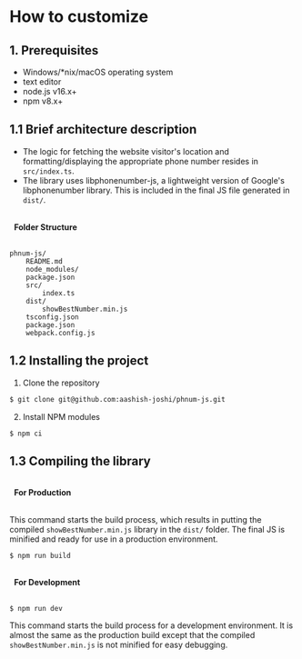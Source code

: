 # How to customize

## 1. Prerequisites

- Windows/*nix/macOS operating system
- text editor
- node.js v16.x+
- npm v8.x+

## 1.1 Brief architecture description

* The logic for fetching the website visitor's location and formatting/displaying the appropriate phone number resides in ```src/index.ts```.
* The library uses libphonenumber-js, a lightweight version of Google's libphonenumber library. This is included in the final JS file generated in ```dist/```.

<br>&nbsp;
**Folder Structure**
<br>&nbsp;
```
phnum-js/
    README.md
    node_modules/
    package.json
    src/
        index.ts
    dist/
        showBestNumber.min.js
    tsconfig.json
    package.json
    webpack.config.js
```


## 1.2 Installing the project

1. Clone the repository
```bash
$ git clone git@github.com:aashish-joshi/phnum-js.git
```
2. Install NPM modules
```
$ npm ci
```

## 1.3 Compiling the library

<br>&nbsp;
**For Production**
<br>&nbsp;

This command starts the build process, which results in putting the compiled `showBestNumber.min.js` library in the `dist/` folder. The final JS is minified and ready for use in a production environment.

```
$ npm run build
```

<br>&nbsp;
**For Development**
<br>&nbsp;

```
$ npm run dev
```

This command starts the build process for a development environment. It is almost the same as the production build except that the compiled `showBestNumber.min.js` is not minified for easy debugging.
<br>&nbsp;